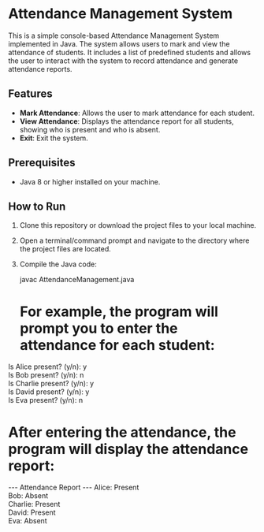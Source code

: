 # Attendance Management System

This is a simple console-based Attendance Management System implemented in Java. The system allows users to mark and view the attendance of students. It includes a list of predefined students and allows the user to interact with the system to record attendance and generate attendance reports.

## Features
- **Mark Attendance**: Allows the user to mark attendance for each student.
- **View Attendance**: Displays the attendance report for all students, showing who is present and who is absent.
- **Exit**: Exit the system.

## Prerequisites
- Java 8 or higher installed on your machine.

## How to Run

1. Clone this repository or download the project files to your local machine.
2. Open a terminal/command prompt and navigate to the directory where the project files are located.
3. Compile the Java code:
  
   javac AttendanceManagement.java



   # For example, the program will prompt you to enter the attendance for each student:


Is Alice present? (y/n): y  
Is Bob present? (y/n): n  
Is Charlie present? (y/n): y  
Is David present? (y/n): y  
Is Eva present? (y/n): n  


# After entering the attendance, the program will display the attendance report:
--- Attendance Report ---
Alice: Present  
Bob: Absent  
Charlie: Present  
David: Present  
Eva: Absent  
